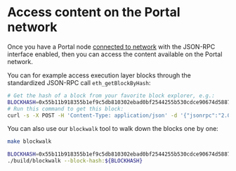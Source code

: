 # Access content on the Portal network

Once you have a Portal node [connected to network](./connect-to-portal.md) with
the JSON-RPC interface enabled, then you can access the content available on
the Portal network.

You can for example access execution layer blocks through the standardized
JSON-RPC call `eth_getBlockByHash`:

```bash
# Get the hash of a block from your favorite block explorer, e.g.:
BLOCKHASH=0x55b11b918355b1ef9c5db810302ebad0bf2544255b530cdce90674d5887bb286 # Replace this to the block hash of your choice
# Run this command to get this block:
curl -s -X POST -H 'Content-Type: application/json' -d '{"jsonrpc":"2.0","id":"1","method":"eth_getBlockByHash","params":["'${BLOCKHASH}'", true]}' http://localhost:8545
```

You can also use our `blockwalk` tool to walk down the blocks one by one:
```bash
make blockwalk

BLOCKHASH=0x55b11b918355b1ef9c5db810302ebad0bf2544255b530cdce90674d5887bb286 # Replace this to the block hash of your choice
./build/blockwalk --block-hash:${BLOCKHASH}
```


<!-- TODO: Give some examples of direct portal content access with the Portal API
and about recently audited data at http://glados.ethportal.net/content/ -->